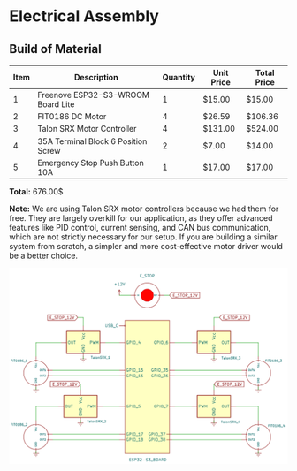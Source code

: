 
# Electrical Assembly

## Build of Material

| Item | Description | Quantity | Unit Price | Total Price |
|------|------------|----------|------------|-------------|
| 1    | Freenove ESP32-S3-WROOM Board Lite | 1  | $15.00  | $15.00  |
| 2    |FIT0186 DC Motor| 4  | $26.59 | $106.36 |
| 3    | Talon SRX Motor Controller | 4  | $131.00 | $524.00 |
| 4    | 35A Terminal Block 6 Position Screw | 2  | $7.00 | $14.00 |
| 5    | Emergency Stop Push Button 10A | 1  | $17.00 | $17.00 |

**Total:** 676.00$

**Note:** We are using Talon SRX motor controllers because we had them for free. They are largely overkill for our application, as they offer advanced features like PID control, current sensing, and CAN bus communication, which are not strictly necessary for our setup. If you are building a similar system from scratch, a simpler and more cost-effective motor driver would be a better choice.

![Motor Driver](images/schematic.png)